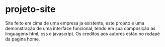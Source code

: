 # projeto-site
Site feito em cima de uma empresa ja existente, este projeto é uma demonstração de uma interface funcional, tendo em sua composição as linguagens html, css e javascript.
Os creditos aos autores estão no rodapé da pagina home.
